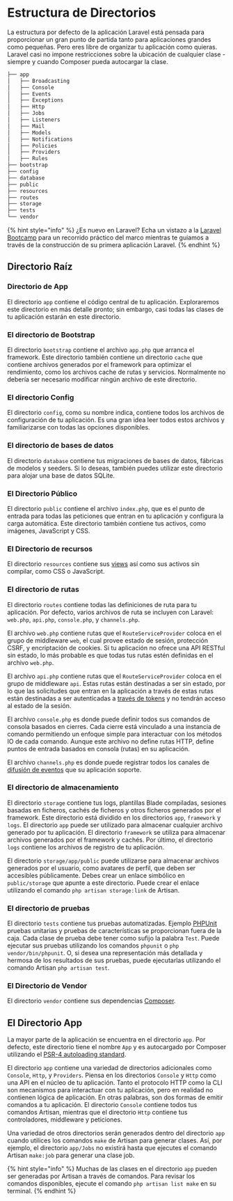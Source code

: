 # Estructura de Directorios

La estructura por defecto de la aplicación Laravel está pensada para proporcionar un gran punto de partida tanto para aplicaciones grandes como pequeñas. Pero eres libre de organizar tu aplicación como quieras. Laravel casi no impone restricciones sobre la ubicación de cualquier clase - siempre y cuando Composer pueda autocargar la clase.

```markdown
├── app
│   ├── Broadcasting
│   ├── Console
│   ├── Events
│   ├── Exceptions
│   ├── Http
│   ├── Jobs
│   ├── Listeners
│   ├── Mail
│   ├── Models
│   ├── Notifications
│   ├── Policies
│   ├── Providers
│   ├── Rules
├── bootstrap
├── config
├── database
├── public
├── resources 
├── routes
├── storage
├── tests 
└── vendor
```

{% hint style="info" %}
¿Es nuevo en Laravel? Echa un vistazo a la [Laravel Bootcamp](https://bootcamp.laravel.com/) para un recorrido práctico del marco mientras te guiamos a través de la construcción de su primera aplicación Laravel.
{% endhint %}

## Directorio Raíz

### Directorio de App

El directorio `app` contiene el código central de tu aplicación. Exploraremos este directorio en más detalle pronto; sin embargo, casi todas las clases de tu aplicación estarán en este directorio.

### El directorio de Bootstrap

El directorio `bootstrap` contiene el archivo `app.php` que arranca el framework. Este directorio también contiene un directorio `cache` que contiene archivos generados por el framework para optimizar el rendimiento, como los archivos cache de rutas y servicios. Normalmente no debería ser necesario modificar ningún archivo de este directorio.

### El directorio Config

El directorio `config`, como su nombre indica, contiene todos los archivos de configuración de tu aplicación. Es una gran idea leer todos estos archivos y familiarizarse con todas las opciones disponibles.

### El directorio de bases de datos

El directorio `database` contiene tus migraciones de bases de datos, fábricas de modelos y seeders. Si lo deseas, también puedes utilizar este directorio para alojar una base de datos SQLite.

### El Directorio Público

El directorio `public` contiene el archivo `index.php`, que es el punto de entrada para todas las peticiones que entran en tu aplicación y configura la carga automática. Este directorio también contiene tus activos, como imágenes, JavaScript y CSS.

### El Directorio de recursos

El directorio `resources` contiene sus [views](https://laravel.com/docs/10.x/views) así como sus activos sin compilar, como CSS o JavaScript.

### El directorio de rutas

El directorio `routes` contiene todas las definiciones de ruta para tu aplicación. Por defecto, varios archivos de ruta se incluyen con Laravel: `web.php`, `api.php`, `console.php`, y `channels.php`.

El archivo `web.php` contiene rutas que el `RouteServiceProvider` coloca en el grupo de middleware `web`, el cual provee estado de sesión, protección CSRF, y encriptación de cookies. Si tu aplicación no ofrece una API RESTful sin estado, lo más probable es que todas tus rutas estén definidas en el archivo `web.php`.

El archivo `api.php` contiene rutas que el `RouteServiceProvider` coloca en el grupo de middleware `api`. Estas rutas están destinadas a ser sin estado, por lo que las solicitudes que entran en la aplicación a través de estas rutas están destinadas a ser autenticadas a [través de tokens](https://laravel.com/docs/10.x/sanctum) y no tendrán acceso al estado de la sesión.

El archivo `console.php` es donde puede definir todos sus comandos de consola basados en cierres. Cada cierre está vinculado a una instancia de comando permitiendo un enfoque simple para interactuar con los métodos IO de cada comando. Aunque este archivo no define rutas HTTP, define puntos de entrada basados en consola (rutas) en su aplicación.

El archivo `channels.php` es donde puede registrar todos los canales de [difusión de eventos](https://laravel.com/docs/10.x/broadcasting) que su aplicación soporte.

### El directorio de almacenamiento

El directorio `storage` contiene tus logs, plantillas Blade compiladas, sesiones basadas en ficheros, cachés de ficheros y otros ficheros generados por el framework. Este directorio está dividido en los directorios `app`, `framework` y `logs`. El directorio `app` puede ser utilizado para almacenar cualquier archivo generado por tu aplicación. El directorio `framework` se utiliza para almacenar archivos generados por el framework y cachés. Por último, el directorio `logs` contiene los archivos de registro de tu aplicación.

El directorio `storage/app/public` puede utilizarse para almacenar archivos generados por el usuario, como avatares de perfil, que deben ser accesibles públicamente. Debes crear un enlace simbólico en `public/storage` que apunte a este directorio. Puede crear el enlace utilizando el comando `php artisan storage:link` de Artisan.

### El directorio de pruebas

El directorio `tests` contiene tus pruebas automatizadas. Ejemplo [PHPUnit](https://phpunit.de/) pruebas unitarias y pruebas de características se proporcionan fuera de la caja. Cada clase de prueba debe tener como sufijo la palabra `Test`. Puede ejecutar sus pruebas utilizando los comandos `phpunit` o `php vendor/bin/phpunit`. O, si desea una representación más detallada y hermosa de los resultados de sus pruebas, puede ejecutarlas utilizando el comando Artisan `php artisan test`.

### El Directorio de Vendor

El directorio `vendor` contiene sus dependencias [Composer](https://getcomposer.org).

## El Directorio App

La mayor parte de la aplicación se encuentra en el directorio `app`. Por defecto, este directorio tiene el nombre `App` y es autocargado por Composer utilizando el [PSR-4 autoloading standard](https://www.php-fig.org/psr/psr-4/).

El directorio `app` contiene una variedad de directorios adicionales como `Console`, `Http`, y `Providers`. Piensa en los directorios `Console` y `Http` como una API en el núcleo de tu aplicación. Tanto el protocolo HTTP como la CLI son mecanismos para interactuar con tu aplicación, pero en realidad no contienen lógica de aplicación. En otras palabras, son dos formas de emitir comandos a tu aplicación. El directorio `Console` contiene todos tus comandos Artisan, mientras que el directorio `Http` contiene tus controladores, middleware y peticiones.

Una variedad de otros directorios serán generados dentro del directorio `app` cuando utilices los comandos `make` de Artisan para generar clases. Así, por ejemplo, el directorio `app/Jobs` no existirá hasta que ejecutes el comando Artisan `make:job` para generar una clase job.

{% hint style="info" %}
Muchas de las clases en el directorio `app` pueden ser generadas por Artisan a través de comandos. Para revisar los comandos disponibles, ejecute el comando `php artisan list make` en su terminal.
{% endhint %}

